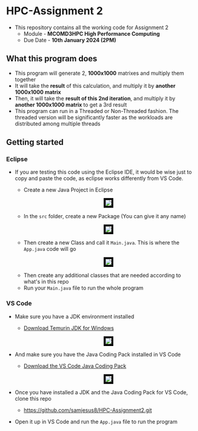 # HPC-Assignment 2

- This repository contains all the working code for Assignment 2
    - Module - **MCOMD3HPC High Performance Computing**
    - Due Date - **10th January 2024 (2PM)**

## What this program does

- This program will generate 2, **1000x1000** matrixes and multiply them together
- It will take the **result** of this calculation, and multiply it by **another 1000x1000 matrix**
- Then, it will take the **result of this 2nd iteration**, and multiply it by **another 1000x1000 matrix** to get a 3rd result
- This program can run in a Threaded or Non-Threaded fashion. The threaded version will be significantly faster as the workloads are distributed among multiple threads

## Getting started

### Eclipse

- If you are testing this code using the Eclipse IDE, it would be wise just to copy and paste the code, as eclipse works differently from VS Code.

    - Create a new Java Project in Eclipse
        <p align="center">
            <img src="https://media.discordapp.net/attachments/1020110665161113610/1184958049824296971/image.png?ex=658ddd2e&is=657b682e&hm=c6b68287c8b077432d90f1128e8ac212333d45b11190c6c484963d0e78442338&=&format=webp&quality=lossless" style="border:5px solid black" />
        </p>
    - In the `src` folder, create a new Package (You can give it any name)
        <p align="center">
            <img src="https://media.discordapp.net/attachments/1020110665161113610/1184958310571573331/image.png?ex=658ddd6c&is=657b686c&hm=9112c8273c33dd452223c96bb8b9ec89b9467bde6a9a2064cb16a697f9671f41&=&format=webp&quality=lossless" style="border:5px solid black" />
        </p>
    - Then create a new Class and call it `Main.java`. This is where the `App.java` code will go
        <p align="center">
            <img src="https://media.discordapp.net/attachments/1020110665161113610/1184958585369804850/image.png?ex=658dddae&is=657b68ae&hm=01434e30db2d5d421f6ec0cf96b58ea74831cf4d102d3d03ccf2cf1f10c471b9&=&format=webp&quality=lossless" style="border:5px solid black" />
        </p>
    - Then create any additional classes that are needed according to what's in this repo
    - Run your `Main.java` file to run the whole program

### VS Code

- Make sure you have a JDK environment installed
    - [Download Temurin JDK for Windows](https://adoptium.net/en-GB/)
        <p align="center">
            <img src="https://media.discordapp.net/attachments/1020110665161113610/1184959700962398269/image.png?ex=658ddeb8&is=657b69b8&hm=d07cf4cb6fbe375039cf1a9a10a29ebda30dbba6f59d22d6bb37c3cbe867bf4e&=&format=webp&quality=lossless&width=865&height=676" style="border:5px solid black" />
        </p>
- And make sure you have the Java Coding Pack installed in VS Code
    - [Download the VS Code Java Coding Pack](https://code.visualstudio.com/docs/languages/java)
        <p align="center">
            <img src="https://media.discordapp.net/attachments/1020110665161113610/1184959491163295754/image.png?ex=658dde86&is=657b6986&hm=32dcb567a6efe1ca016a530c91666961b28396e900408742a8dc510d23a17da2&=&format=webp&quality=lossless" style="border:5px solid black" />
        </p>

- Once you have installed a JDK and the Java Coding Pack for VS Code, clone this repo
    - https://github.com/samjesus8/HPC-Assignment2.git

- Open it up in VS Code and run the `App.java` file to run the program
